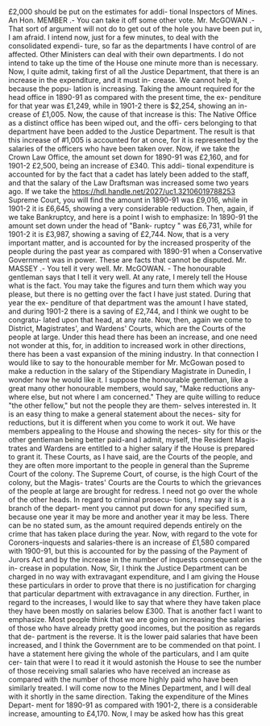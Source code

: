 £2,000 should be put on the estimates for addi- tional Inspectors of Mines. An Hon. MEMBER .- You can take it off some other vote. Mr. McGOWAN .- That sort of argument will not do to get out of the hole you have been put in, I am afraid. I intend now, just for a few minutes, to deal with the consolidated expendi- ture, so far as the departments I have control of are affected. Other Ministers can deal with their own departments. I do not intend to take up the time of the House one minute more than is necessary. Now, I quite admit, taking first of all the Justice Department, that there is an increase in the expenditure, and it must in- crease. We cannot help it, because the popu- lation is increasing. Taking the amount required for the head office in 1890-91 as compared with the present time, the ex- penditure for that year was £1,249, while in 1901-2 there is $2,254, showing an in- crease of £1,005. Now, the cause of that increase is this: The Native Office as a distinct office has been wiped out, and the offi- cers belonging to that department have been added to the Justice Department. The result is that this increase of #1,005 is accounted for at once, for it is represented by the salaries of the officers who have been taken over. Now, if we take the Crown Law Office, the amount set down for 1890-91 was £2,160, and for 1901-2 £2,500, being an increase of £340. This addi- tional expenditure is accounted for by the fact that a cadet has lately been added to the staff, and that the salary of the Law Draftsman was increased some two years ago. If we take the https://hdl.handle.net/2027/uc1.32106019788253 Supreme Court, you will find the amount in 1890-91 was £9,016, while in 1901-2 it is £6,645, showing a very considerable reduction. Then, again, if we take Bankruptcy, and here is a point I wish to emphasize: In 1890-91 the amount set down under the head of "Bank- ruptcy " was £6,731, while for 1901-2 it is £3,987, showing a saving of £2,744. Now, that is a very important matter, and is accounted for by the increased prosperity of the people during the past year as compared with 1890-91 when a Conservative Government was in power. These are facts that cannot be disputed. Mr. MASSEY .- You tell it very well. Mr. McGOWAN. - The honourable gentleman says that I tell it very well. At any rate, I merely tell the House what is the fact. You may take the figures and turn them which way you please, but there is no getting over the fact I have just stated. During that year the ex- penditure of that department was the amount I have stated, and during 1901-2 there is a saving of £2,744, and I think we ought to be congratu- lated upon that head, at any rate. Now, then, again we come to District, Magistrates', and Wardens' Courts, which are the Courts of the people at large. Under this head there has been an increase, and one need not wonder at this, for, in addition to increased work in other directions, there has been a vast expansion of the mining industry. In that connection I would like to say to the honourable member for Mr. McGowan posed to make a reduction in the salary of the Stipendiary Magistrate in Dunedin, I wonder how he would like it. I suppose the honourable gentleman, like a great many other honourable members, would say, "Make reductions any- where else, but not where I am concerned." They are quite willing to reduce "the other fellow," but not the people they are them- selves interested in. It is an easy thing to make a general statement about the neces- sity for reductions, but it is different when you come to work it out. We have members appealing to the House and showing the neces- sity for this or the other gentleman being better paid-and I admit, myself, the Resident Magis- trates and Wardens are entitled to a higher salary if the House is prepared to grant it. These Courts, as I have said, are the Courts of the people, and they are often more important to the people in general than the Supreme Court of the colony. The Supreme Court, of course, is the high Court of the colony, but the Magis- trates' Courts are the Courts to which the grievances of the people at large are brought for redress. I need not go over the whole of the other heads. In regard to criminal prosecu- tions, I may say it is a branch of the depart- ment you cannot put down for any specified sum, because one year it may be more and another year it may be less. There can be no stated sum, as the amount required depends entirely on the crime that has taken place during the year. Now, with regard to the vote for Coroners-inquests and salaries-there is an increase of £1,580 compared with 1900-91, but this is accounted for by the passing of the Payment of Jurors Act and by the increase in the number of inquests consequent on the in- crease in population. Now, Sir, I think the Justice Department can be charged in no way with extravagant expenditure, and I am giving the House these particulars in order to prove that there is no justification for charging that particular department with extravagance in any direction. Further, in regard to the increases, I would like to say that where they have taken place they have been mostly on salaries below £300. That is another fact I want to emphasize. Most people think that we are going on increasing the salaries of those who have already pretty good incomes, but the position as regards that de- partment is the reverse. It is the lower paid salaries that have been increased, and I think the Government are to be commended on that point. I have a statement here giving the whole of the particulars, and I am quite cer- tain that were I to read it it would astonish the House to see the number of those receiving small salaries who have received an increase as compared with the number of those more highly paid who have been similarly treated. I will come now to the Mines Department, and I will deal with it shortly in the same direction. Taking the expenditure of the Mines Depart- ment for 1890-91 as compared with 1901-2, there is a considerable increase, amounting to £4,170. Now, I may be asked how has this great 
